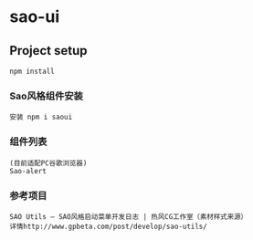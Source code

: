# sao-ui

## Project setup
```
npm install
```

### Sao风格组件安装
```
安装 npm i saoui
```

### 组件列表
```
(目前适配PC谷歌浏览器)
Sao-alert
```

### 参考项目
```
SAO Utils – SAO风格启动菜单开发日志 | 热风CG工作室（素材样式来源）
详情http://www.gpbeta.com/post/develop/sao-utils/
```